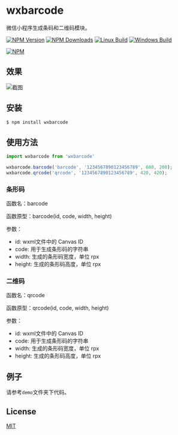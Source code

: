 # wxbarcode

  微信小程序生成条码和二维码模块。

  [![NPM Version][npm-image]][npm-url]
  [![NPM Downloads][downloads-image]][downloads-url]
  [![Linux Build][travis-image]][travis-url]
  [![Windows Build][appveyor-image]][appveyor-url]

[![NPM](https://nodei.co/npm/wxbarcode.png?compact=true)](https://nodei.co/npm/wxbarcode/)

## 效果

![截图](https://raw.githubusercontent.com/alsey/wxbarcode/master/capture.png)

## 安装

```bash
$ npm install wxbarcode
```

## 使用方法

```js
import wxbarcode from 'wxbarcode'

wxbarcode.barcode('barcode', '1234567890123456789', 680, 200);
wxbarcode.qrcode('qrcode', '1234567890123456789', 420, 420);
```

### 条形码

函数名：barcode

函数原型：barcode(id, code, width, height)

参数：

- id: wxml文件中的 Canvas ID
- code: 用于生成条形码的字符串
- width: 生成的条形码宽度，单位 rpx
- height: 生成的条形码高度，单位 rpx

### 二维码

函数名：qrcode

函数原型：qrcode(id, code, width, height)

参数：

- id: wxml文件中的 Canvas ID
- code: 用于生成条形码的字符串
- width: 生成的条形码宽度，单位 rpx
- height: 生成的条形码高度，单位 rpx

## 例子

请参考`demo`文件夹下代码。

## License

  [MIT](LICENSE)

[npm-image]: https://badge.fury.io/js/wxbarcode.svg
[npm-url]: https://npmjs.org/package/wxbarcode
[downloads-image]: https://img.shields.io/npm/dm/wxbarcode.svg
[downloads-url]: https://npmjs.org/package/wxbarcode
[travis-image]: https://img.shields.io/travis/alsey/wxbarcode/master.svg?label=linux
[travis-url]: https://travis-ci.org/alsey/wxbarcode
[appveyor-image]: https://img.shields.io/appveyor/ci/alsey/wxbarcode/master.svg?label=windows
[appveyor-url]: https://ci.appveyor.com/project/alsey/wxbarcode
[coveralls-image]: https://img.shields.io/coveralls/wxbarcode/master.svg
[coveralls-url]: https://coveralls.io/r/alsey/nodejs-mysql?branch=master
